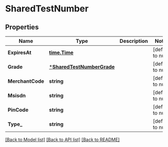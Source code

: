 # SharedTestNumber

## Properties
Name | Type | Description | Notes
------------ | ------------- | ------------- | -------------
**ExpiresAt** | [**time.Time**](time.Time.md) |  | [default to null]
**Grade** | [***SharedTestNumberGrade**](shared.TestNumber.grade.md) |  | [default to null]
**MerchantCode** | **string** |  | [default to null]
**Msisdn** | **string** |  | [default to null]
**PinCode** | **string** |  | [default to null]
**Type_** | **string** |  | [default to null]

[[Back to Model list]](../README.md#documentation-for-models) [[Back to API list]](../README.md#documentation-for-api-endpoints) [[Back to README]](../README.md)


